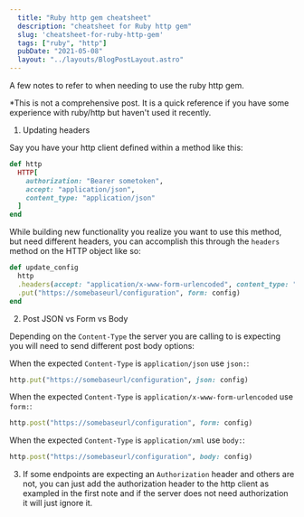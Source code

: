 ```yaml
---
  title: "Ruby http gem cheatsheet"
  description: "cheatsheet for Ruby http gem"
  slug: 'cheatsheet-for-ruby-http-gem'
  tags: ["ruby", "http"]
  pubDate: "2021-05-08"
  layout: "../layouts/BlogPostLayout.astro"
---
```


A few notes to refer to when needing to use the ruby http gem.

*This is not a comprehensive post. It is a quick reference if you have some experience with ruby/http but haven't used it recently.

1) Updating headers

Say you have your http client defined within a method like this:

```Ruby
def http
  HTTP[
    authorization: "Bearer sometoken",
    accept: "application/json",
    content_type: "application/json"
  ]
end
```

While building new functionality you realize you want to use this method, but need different headers, you can accomplish this through the `headers` method on the HTTP object like so:

```ruby
def update_config
  http
  .headers(accept: "application/x-www-form-urlencoded", content_type: "application/x-www-form-urlencoded")
  .put("https://somebaseurl/configuration", form: config)
end
```

2) Post JSON vs Form vs Body

Depending on the `Content-Type` the server you are calling to is expecting you will need to send different post body options:

When the expected `Content-Type` is `application/json` use `json:`:

```ruby
http.put("https://somebaseurl/configuration", json: config)
```

When the expected `Content-Type` is `application/x-www-form-urlencoded` use `form:`:
```ruby
http.post("https://somebaseurl/configuration", form: config)
```

When the expected `Content-Type` is `application/xml` use `body:`:
```ruby
http.post("https://somebaseurl/configuration", body: config)
```

3) If some endpoints are expecting an `Authorization` header and others are not, you can just add the authorization header to the http client as exampled in the first note and if the server does not need authorization it will just ignore it.